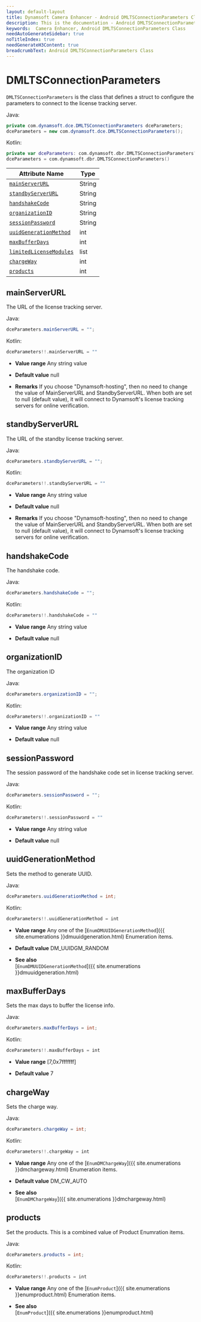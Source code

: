 ```yaml
---
layout: default-layout
title: Dynamsoft Camera Enhancer - Android DMLTSConnectionParameters Class
description: This is the documentation - Android DMLTSConnectionParameters Class page of Dynamsoft Camera Enhancer.
keywords:  Camera Enhancer, Android DMLTSConnectionParameters Class
needAutoGenerateSidebar: true
noTitleIndex: true
needGenerateH3Content: true
breadcrumbText: Android DMLTSConnectionParameters Class
---
```


# DMLTSConnectionParameters

`DMLTSConnectionParameters` is the class that defines a struct to configure the parameters to connect to the license tracking server.

Java:

```Java
private com.dynamsoft.dce.DMLTSConnectionParameters dceParameters;
dceParameters = new com.dynamsoft.dce.DMLTSConnectionParameters();
```

Kotlin:

```kotlin
private var dceParameters: com.dynamsoft.dbr.DMLTSConnectionParameters? = null
dceParameters = com.dynamsoft.dbr.DMLTSConnectionParameters()
```

| Attribute Name | Type |
|------|------|
| [`mainServerURL`](#mainserverurl) | String |
| [`standbyServerURL`](#standbyserverurl) | String |
| [`handshakeCode`](#handshakecode) | String |
| [`organizationID`](#organizationid) | String |
| [`sessionPassword`](#sessionpassword) | String |
| [`uuidGenerationMethod`](#uuidgenerationmethod) | int |
| [`maxBufferDays`](#maxbufferdays) | int |
| [`limitedLicenseModules`](#limitedlicensemodules) | list |
| [`chargeWay`](#chargeway) | int |
| [`products`](#products) | int |

## mainServerURL

The URL of the license tracking server.

Java:

```java
dceParameters.mainServerURL = "";
```

Kotlin:

```kotlin
dceParameters!!.mainServerURL = ""
```

- **Value range**
    Any string value

- **Default value**
    null

- **Remarks**
    If you choose "Dynamsoft-hosting", then no need to change the value of MainServerURL and StandbyServerURL. When both are set to null (default value), it will connect to Dynamsoft's license tracking servers for online verification.

## standbyServerURL

The URL of the standby license tracking server.

Java:

```java
dceParameters.standbyServerURL = "";
```

Kotlin:

```kotlin
dceParameters!!.standbyServerURL = ""
```

- **Value range**
    Any string value

- **Default value**
    null

- **Remarks**
    If you choose "Dynamsoft-hosting", then no need to change the value of MainServerURL and StandbyServerURL. When both are set to null (default value), it will connect to Dynamsoft's license tracking servers for online verification.

## handshakeCode

The handshake code.

Java:

```java
dceParameters.handshakeCode = "";
```

Kotlin:

```kotlin
dceParameters!!.handshakeCode = ""
```

- **Value range**
    Any string value

- **Default value**
    null

## organizationID

The organization ID

Java:

```java
dceParameters.organizationID = "";
```

Kotlin:

```kotlin
dceParameters!!.organizationID = ""
```

- **Value range**
    Any string value

- **Default value**
    null

## sessionPassword

The session password of the handshake code set in license tracking server.

Java:

```java
dceParameters.sessionPassword = "";
```

Kotlin:

```kotlin
dceParameters!!.sessionPassword = ""
```

- **Value range**
    Any string value

- **Default value**
    null

## uuidGenerationMethod

Sets the method to generate UUID.

Java:

```java
dceParameters.uuidGenerationMethod = int;
```

Kotlin:

```kotlin
dceParameters!!.uuidGenerationMethod = int
```

- **Value range**
    Any one of the [`EnumDMUUIDGenerationMethod`]({{ site.enumerations }}dmuuidgeneration.html) Enumeration items.

- **Default value**
    DM_UUIDGM_RANDOM

- **See also**  
    [`EnumDMUUIDGenerationMethod`]({{ site.enumerations }}dmuuidgeneration.html)

## maxBufferDays

Sets the max days to buffer the license info.

Java:

```java
dceParameters.maxBufferDays = int;
```

Kotlin:

```kotlin
dceParameters!!.maxBufferDays = int
```

- **Value range**
    [7,0x7fffffff]  

- **Default value**
    7

## chargeWay

Sets the charge way.

Java:

```java
dceParameters.chargeWay = int;
```

Kotlin:

```kotlin
dceParameters!!.chargeWay = int
```

- **Value range**
    Any one of the [`EnumDMChargeWay`]({{ site.enumerations }}dmchargeway.html) Enumeration items.

- **Default value**
    DM_CW_AUTO

- **See also**  
    [`EnumDMChargeWay`]({{ site.enumerations }}dmchargeway.html)

## products

Set the products. This is a combined value of Product Enumration items.

Java:

```java
dceParameters.products = int;
```

Kotlin:

```kotlin
dceParameters!!.products = int
```

- **Value range**
    Any one of the [`EnumProduct`]({{ site.enumerations }}enumproduct.html) Enumeration items.

- **See also**  
    [`EnumProduct`]({{ site.enumerations }}enumproduct.html)
